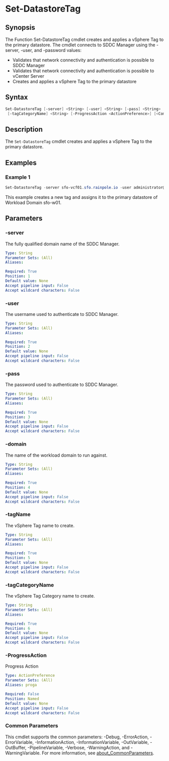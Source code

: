 # Set-DatastoreTag

## Synopsis

The Function Set-DatastoreTag cmdlet creates and applies a vSphere Tag to the primary datastore.
The cmdlet
connects to SDDC Manager using the -server, -user, and -password values:

- Validates that network connectivity and authentication is possible to SDDC Manager
- Validates that network connectivity and authentication is possible to vCenter Server
- Creates and applies a vSphere Tag to the primary datastore

## Syntax

```powershell
Set-DatastoreTag [-server] <String> [-user] <String> [-pass] <String> [-domain] <String> [-tagName] <String>
 [-tagCategoryName] <String> [-ProgressAction <ActionPreference>] [<CommonParameters>]
```

## Description

The `Set-DatastoreTag` cmdlet creates and applies a vSphere Tag to the primary datastore.

## Examples

### Example 1

```powershell
Set-DatastoreTag -server sfo-vcf01.sfo.rainpole.io -user administrator@vsphere.local -pass VMw@re1! -domain sfo-w01 -tagName vsphere-with-tanzu-tag -tagCategoryName vsphere-with-tanzu-category
```

This example creates a new tag and assigns it to the primary datastore of Workload Domain sfo-w01.

## Parameters

### -server

The fully qualified domain name of the SDDC Manager.

```yaml
Type: String
Parameter Sets: (All)
Aliases:

Required: True
Position: 1
Default value: None
Accept pipeline input: False
Accept wildcard characters: False
```

### -user

The username used to authenticate to SDDC Manager.

```yaml
Type: String
Parameter Sets: (All)
Aliases:

Required: True
Position: 2
Default value: None
Accept pipeline input: False
Accept wildcard characters: False
```

### -pass

The password used to authenticate to SDDC Manager.

```yaml
Type: String
Parameter Sets: (All)
Aliases:

Required: True
Position: 3
Default value: None
Accept pipeline input: False
Accept wildcard characters: False
```

### -domain

The name of the workload domain to run against.

```yaml
Type: String
Parameter Sets: (All)
Aliases:

Required: True
Position: 4
Default value: None
Accept pipeline input: False
Accept wildcard characters: False
```

### -tagName

The vSphere Tag name to create.

```yaml
Type: String
Parameter Sets: (All)
Aliases:

Required: True
Position: 5
Default value: None
Accept pipeline input: False
Accept wildcard characters: False
```

### -tagCategoryName

The vSphere Tag Category name to create.

```yaml
Type: String
Parameter Sets: (All)
Aliases:

Required: True
Position: 6
Default value: None
Accept pipeline input: False
Accept wildcard characters: False
```

### -ProgressAction

Progress Action

```yaml
Type: ActionPreference
Parameter Sets: (All)
Aliases: proga

Required: False
Position: Named
Default value: None
Accept pipeline input: False
Accept wildcard characters: False
```

### Common Parameters

This cmdlet supports the common parameters: -Debug, -ErrorAction, -ErrorVariable, -InformationAction, -InformationVariable, -OutVariable, -OutBuffer, -PipelineVariable, -Verbose, -WarningAction, and -WarningVariable. For more information, see [about_CommonParameters](http://go.microsoft.com/fwlink/?LinkID=113216).
